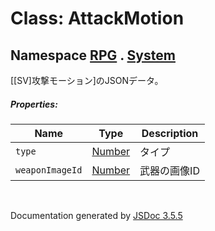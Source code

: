 # Class: AttackMotion

## Namespace [RPG](RPG.md) . [System](RPG.System.md)

[[SV]攻撃モーション]のJSONデータ。

##### Properties:

| Name | Type | Description |
| --- | --- | --- |
| `type` | [Number](Number.md) | タイプ |
| `weaponImageId` | [Number](Number.md) | 武器の画像ID |

 <br>

  Documentation generated by [JSDoc 3.5.5](https://github.com/jsdoc3/jsdoc)
